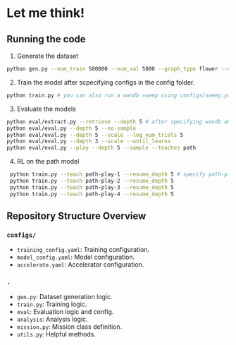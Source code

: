 # Let me think!

## Running the code
1. Generate the dataset
```bash
python gen.py --num_train 500000 --num_val 5000 --graph_type flower --depth 5 --short 3 --long 5 --dead 3 --task_type decision --st_pair far --search_types optimal,dfs,path,dfs-pruned,walks-20-50-5
```
2. Train the model after scpecifying configs in the config folder.
```bash
python train.py # you can also run a wandb sweep using configs/sweep.yaml
```
3. Evaluate the models 
```bash
python eval/extract.py --retrieve --depth 5 # after specifying wandb and sweep id at eval/config
python eval/eval.py --depth 5 --no-sample
python eval/eval.py --depth 5 --scale --log_num_trials 5
python eval/eval.py --depth 3 --scale --until_learns
python eval/eval.py --play --depth 5 --sample --teaches path
```

4. RL on the path model
```bash
 python train.py --teach path-play-1 --resume_depth 5 # specify path-play-1 file in eval/config/d5.yaml
 python train.py --teach path-play-2 --resume_depth 5
 python train.py --teach path-play-3 --resume_depth 5
 python train.py --teach path-play-4 --resume_depth 5
```

## Repository Structure Overview
### `configs/`
- `training_config.yaml`: Training configuration.
- `model_config.yaml`: Model configuration.
- `accelerate.yaml`: Accelerator configuration.


### `.`
- `gen.py`: Dataset generation logic.
- `train.py`: Training logic.
- `eval`: Evaluation logic and config.
- `analysis`: Analysis logic.
- `mission.py`: Mission class definition.
- `utils.py`: Helpful methods.
